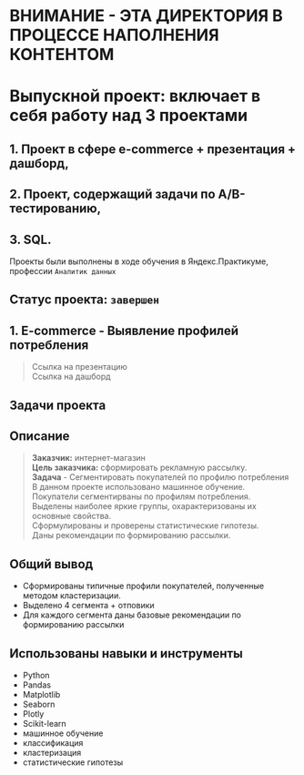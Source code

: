 # ВНИМАНИЕ - ЭТА ДИРЕКТОРИЯ В ПРОЦЕССЕ НАПОЛНЕНИЯ КОНТЕНТОМ
# Выпускной проект: включает в себя работу над 3 проектами 

## 1. Проект в сфере e-commerce + презентация + дашборд,  
## 2. Проект, содержащий задачи по A/B-тестированию,
## 3. SQL.
Проекты были выполнены в ходе обучения в Яндекс.Практикуме, профессии `Аналитик данных`
## Статус проекта: `завершен`
##  1. E-commerce - Выявление профилей потребления
> Ссылка на презентацию    
> Ссылка на дашборд   
## Задачи проекта
## Описание
> **Заказчик:** интернет-магазин    
> **Цель заказчика:** сформировать рекламную рассылку.   
> **Задача** - Сегментировать покупателей по профилю потребления   
> В данном проекте использовано машинное обучение.        
> Покупатели сегментирваны по профилям потребления.    
> Выделены наиболее яркие группы, охарактеризованы их основные свойства.   
> Сформулированы и проверены статистические гипотезы.   
> Даны рекомендации по формированию рассылки.
## Общий вывод
*  Сформированы типичные профили покупателей, полученные методом кластеризации.   
*  Выделено 4 сегмента + отповики   
*  Для каждого сегмента даны базовые рекомендации по формированию рассылки    

##  Использованы навыки и инструменты
* Python
* Pandas
* Matplotlib
* Seaborn
* Plotly
* Scikit-learn
* машинное обучение
* классификация
* кластеризация
* статистические гипотезы
